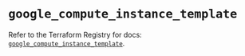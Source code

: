 # `google_compute_instance_template`

Refer to the Terraform Registry for docs: [`google_compute_instance_template`](https://registry.terraform.io/providers/hashicorp/google/6.27.0/docs/resources/compute_instance_template).
